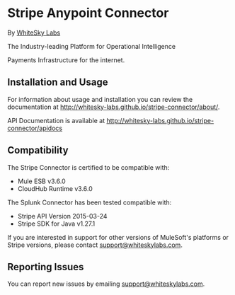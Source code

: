 
Stripe Anypoint Connector
=========================

By [WhiteSky Labs](http://www.whiteskylabs.com)


The Industry-leading Platform for Operational Intelligence

Payments Infrastructure for the internet.

Installation and Usage
----------------------

For information about usage and installation you can review the documentation at http://whitesky-labs.github.io/stripe-connector/about/.

API Documentation is available at http://whitesky-labs.github.io/stripe-connector/apidocs

Compatibility
----------------------

The Stripe Connector is certified to be compatible with:
* Mule ESB v3.6.0
* CloudHub Runtime v3.6.0

The Splunk Connector has been tested compatible with:
* Stripe API Version 2015-03-24
* Stripe SDK for Java v1.27.1

If you are interested in support for other versions of MuleSoft's platforms or Stripe versions, please contact [support@whiteskylabs.com](mailto:support@whiteskylabs.com).

Reporting Issues
----------------

You can report new issues by emailing [support@whiteskylabs.com](mailto:support@whiteskylabs.com).

